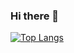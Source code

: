 ### Hi there 👋

[![Top Langs](https://github-readme-stats.vercel.app/api/top-langs/?username=sw32rt,&show_icons=true)](https://github.com/anuraghazra/github-readme-stats)

<!--
**sw32rt/sw32rt** is a ✨ _special_ ✨ repository because its `README.md` (this file) appears on your GitHub profile.

Here are some ideas to get you started:

- 🔭 I’m currently working on ...
- 🌱 I’m currently learning ...
- 👯 I’m looking to collaborate on ...
- 🤔 I’m looking for help with ...
- 💬 Ask me about ...
- 📫 How to reach me: ...
- 😄 Pronouns: ...
- ⚡ Fun fact: ...
-->
